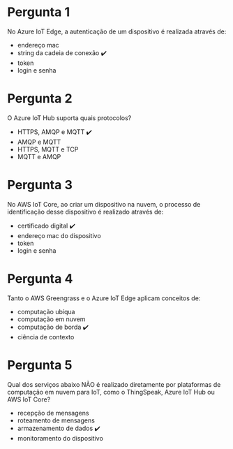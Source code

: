 # Pergunta 1
No Azure IoT Edge, a autenticação de um dispositivo é realizada através de:

- endereço mac
- string da cadeia de conexão :heavy_check_mark:
- token
- login e senha

# Pergunta 2
O Azure IoT Hub suporta quais protocolos?

- HTTPS, AMQP e MQTT :heavy_check_mark:
- AMQP e MQTT
- HTTPS, MQTT e TCP
- MQTT e AMQP

# Pergunta 3
No AWS IoT Core, ao criar um dispositivo na nuvem, o processo de identificação desse dispositivo é realizado através de:

- certificado digital :heavy_check_mark:
- endereço mac do dispositivo
- token
- login e senha

# Pergunta 4
Tanto o AWS Greengrass e o Azure IoT Edge aplicam conceitos de:

- computação ubíqua
- computação em nuvem
- computação de borda :heavy_check_mark:
- ciência de contexto

# Pergunta 5
Qual dos serviços abaixo NÃO é realizado diretamente por plataformas de computação em nuvem para IoT, como o ThingSpeak, Azure IoT Hub ou AWS IoT Core?

- recepção de mensagens
- roteamento de mensagens
- armazenamento de dados :heavy_check_mark:
- monitoramento do dispositivo 

